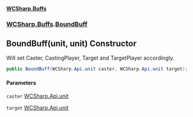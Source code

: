 #### [WCSharp\.Buffs](README.md 'README')
### [WCSharp\.Buffs](WCSharp.Buffs.md 'WCSharp\.Buffs').[BoundBuff](WCSharp.Buffs.BoundBuff.md 'WCSharp\.Buffs\.BoundBuff')

## BoundBuff\(unit, unit\) Constructor

Will set Caster, CastingPlayer, Target and TargetPlayer accordingly\.

```csharp
public BoundBuff(WCSharp.Api.unit caster, WCSharp.Api.unit target);
```
#### Parameters

<a name='WCSharp.Buffs.BoundBuff.BoundBuff(WCSharp.Api.unit,WCSharp.Api.unit).caster'></a>

`caster` [WCSharp\.Api\.unit](https://learn.microsoft.com/en-us/dotnet/api/wcsharp.api.unit 'WCSharp\.Api\.unit')

<a name='WCSharp.Buffs.BoundBuff.BoundBuff(WCSharp.Api.unit,WCSharp.Api.unit).target'></a>

`target` [WCSharp\.Api\.unit](https://learn.microsoft.com/en-us/dotnet/api/wcsharp.api.unit 'WCSharp\.Api\.unit')